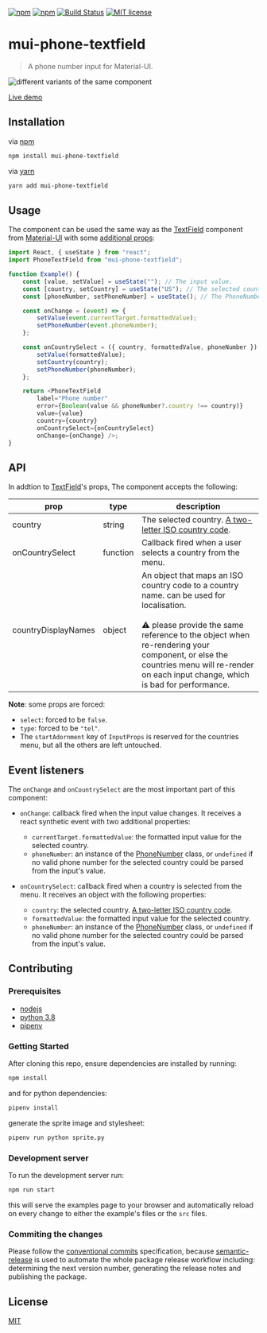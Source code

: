[![npm](https://img.shields.io/npm/dt/mui-phone-textfield)](https://www.npmjs.com/package/mui-phone-textfield)
[![npm](https://img.shields.io/npm/v/mui-phone-textfield)](https://www.npmjs.com/package/mui-phone-textfield)
[![Build Status](https://travis-ci.com/soufyakoub/mui-phone-textfield.svg?branch=main)](https://travis-ci.com/soufyakoub/mui-phone-textfield)
[![MIT license](https://img.shields.io/badge/License-MIT-blue.svg)](https://github.com/soufyakoub/mui-phone-textfield/blob/main/LICENSE)

# mui-phone-textfield
> A phone number input for Material-UI.

![different variants of the same component](https://media.giphy.com/media/QM9ikg4lwuClWrCIZJ/giphy.gif)

[Live demo](https://soufyakoub.github.io/mui-phone-textfield/)

## Installation

via [npm](https://npmjs.org/)

```sh
npm install mui-phone-textfield
```

via [yarn](https://yarnpkg.com)

```sh
yarn add mui-phone-textfield
```

## Usage
The component can be used the same way as the [TextField](https://material-ui.com/components/text-fields/) component from [Material-UI](https://material-ui.com/) with some [additional props](https://github.com/soufyakoub/mui-phone-textfield/blob/main/README.md#api):

```javascript
import React, { useState } from "react";
import PhoneTextField from "mui-phone-textfield";

function Example() {
	const [value, setValue] = useState(""); // The input value.
	const [country, setCountry] = useState("US"); // The selected country.
	const [phoneNumber, setPhoneNumber] = useState(); // The PhoneNumber instance.

	const onChange = (event) => {
		setValue(event.currentTarget.formattedValue);
		setPhoneNumber(event.phoneNumber);
	};

	const onCountrySelect = ({ country, formattedValue, phoneNumber }) => {
		setValue(formattedValue);
		setCountry(country);
		setPhoneNumber(phoneNumber);
	};

	return <PhoneTextField
		label="Phone number"
		error={Boolean(value && phoneNumber?.country !== country)}
		value={value}
		country={country}
		onCountrySelect={onCountrySelect}
		onChange={onChange} />;
}
```

## API

In addtion to [TextField](https://material-ui.com/api/text-field/#props)'s props, The component accepts the following:

| prop | type | description|
|-|-|-|
| country | string | The selected country. [A two-letter ISO country code](https://en.wikipedia.org/wiki/ISO_3166-1_alpha-2#Officially_assigned_code_elements). |
| onCountrySelect | function | Callback fired when a user selects a country from the menu. |
| countryDisplayNames | object | An object that maps an ISO country code to a country name. can be used for localisation.<br/><br/>:warning: please provide the same reference to the object when re-rendering your component, or else the countries menu will re-render on each input change, which is bad for performance. |

**Note**: some props are forced:
- `select`: forced to be `false`.
- `type`: forced to be `"tel"`.
- The `startAdornment` key of `InputProps` is reserved for the countries menu, but all the others are left untouched.

## Event listeners

The `onChange` and `onCountrySelect` are the most important part of this component:

- `onChange`: callback fired when the input value changes. It receives a react synthetic event with two additional properties:
	- `currentTarget.formattedValue`: the formatted input value for the selected country.
	- `phoneNumber`: an instance of the [PhoneNumber](https://github.com/catamphetamine/libphonenumber-js/blob/master/README.md#phonenumber) class, or `undefined` if no valid phone number for the selected country could be parsed from the input's value.

- `onCountrySelect`: callback fired when a country is selected from the menu. It receives an object with the following properties:
	- `country`: the selected country. [A two-letter ISO country code](https://en.wikipedia.org/wiki/ISO_3166-1_alpha-2#Officially_assigned_code_elements).
	- `formattedValue`: the formatted input value for the selected country.
	- `phoneNumber`: an instance of the [PhoneNumber](https://github.com/catamphetamine/libphonenumber-js/blob/master/README.md#phonenumber) class, or `undefined` if no valid phone number for the selected country could be parsed from the input's value.

## Contributing

### Prerequisites
- [nodejs](https://nodejs.org)
- [python 3.8](https://www.python.org/downloads/release/python-380/)
- [pipenv](https://pypi.org/project/pipenv/)

### Getting Started

After cloning this repo, ensure dependencies are installed by running:

```sh
npm install
```

and for python dependencies:
```sh
pipenv install
```

generate the sprite image and stylesheet:
```sh
pipenv run python sprite.py
```

### Development server

To run the development server run:
```sh
npm run start
```

this will serve the examples page to your browser and automatically reload on every change to either the example's files or the `src` files.

### Commiting the changes

Please follow the [conventional commits](https://www.conventionalcommits.org/en/v1.0.0/) specification, because [semantic-release](https://github.com/semantic-release/semantic-release) is used to automate the whole package release workflow including: determining the next version number, generating the release notes and publishing the package.

## License

[MIT](https://github.com/soufyakoub/mui-phone-textfield/blob/main/LICENSE)
